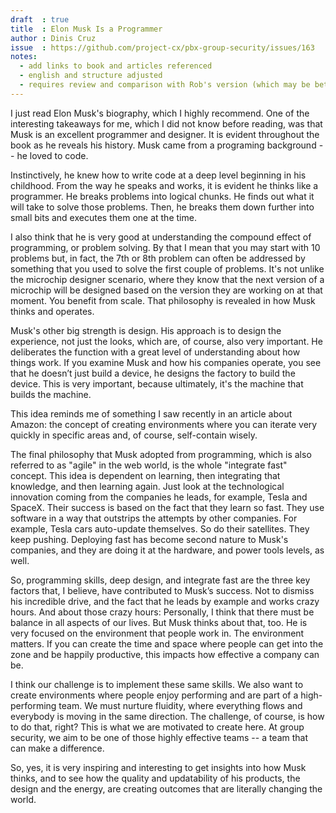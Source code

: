 ```yaml
---
draft  : true
title  : Elon Musk Is a Programmer
author : Dinis Cruz
issue  : https://github.com/project-cx/pbx-group-security/issues/163
notes:
  - add links to book and articles referenced
  - english and structure adjusted
  - requires review and comparison with Rob's version (which may be better)
---
```


I just read Elon Musk's biography, which I highly recommend. One of the interesting takeaways for me, which I did not know before reading, was that Musk is an excellent programmer and designer. It is evident throughout the book as he reveals his history. Musk came from a programing background -- he loved to code. 

Instinctively, he knew how to write code at a deep level beginning in his childhood. From the way he speaks and works, it is evident he thinks like a programmer. He breaks problems into logical chunks. He finds out what it will take to solve those problems. Then, he breaks them down further into small bits and executes them one at the time.

I also think that he is very good at understanding the compound effect of programming, or problem solving. By that I mean that you may start with 10 problems but, in fact, the 7th or 8th problem can often be addressed by something that you used to solve the first couple of problems. It's not unlike the microchip designer scenario, where they know that the next version of a microchip will be designed based on the version they are working on at that moment. You benefit from scale. That philosophy is revealed in how Musk thinks and operates.

Musk's other big strength is design. His approach is to design the experience, not just the looks, which are, of course, also very important. He deliberates the function with a great level of understanding about how things work. If you examine Musk and how his companies operate, you see that he doesn’t just build a device, he designs the factory to build the device. This is very important, because ultimately, it's the machine that builds the machine. 

This idea reminds me of something I saw recently in an article about Amazon:  the concept of creating environments where you can iterate very quickly in specific areas and, of course, self-contain wisely. 

The final philosophy that Musk adopted from programming, which is also referred to as "agile" in the web world, is the whole "integrate fast" concept. This idea is dependent on learning, then integrating that knowledge, and then learning again. Just look at the technological innovation coming from the companies he leads, for example, Tesla and SpaceX. Their success is based on the fact that they learn so fast. They use software in a way that outstrips the attempts by other companies. For example, Tesla cars auto-update themselves. So do their satellites. They keep pushing. Deploying fast has become second nature to Musk's companies, and they are doing it at the hardware, and power tools levels, as well.

So, programming skills, deep design, and integrate fast are the three key factors that, I believe, have contributed to Musk’s success. Not to dismiss his incredible drive, and the fact that he leads by example and works crazy hours. And about those crazy hours: Personally, I think that there must be balance in all aspects of our lives. But Musk thinks about that, too. He is very focused on the environment that people work in. The environment matters. If you can create the time and space where people can get into the zone and be happily productive, this impacts how effective a company can be. 

I think our challenge is to implement these same skills. We also want to create environments where people enjoy performing and are part of a high-performing team. We must nurture fluidity, where everything flows and everybody is moving in the same direction. The challenge, of course, is how to do that, right? This is what we are motivated to create here. At group security, we aim to be one of those highly effective teams -- a team that can make a difference.

So, yes, it is very inspiring and interesting to get insights into how Musk thinks, and to see how the quality and updatability of his products, the design and the energy, are creating outcomes that are literally changing the world. 

